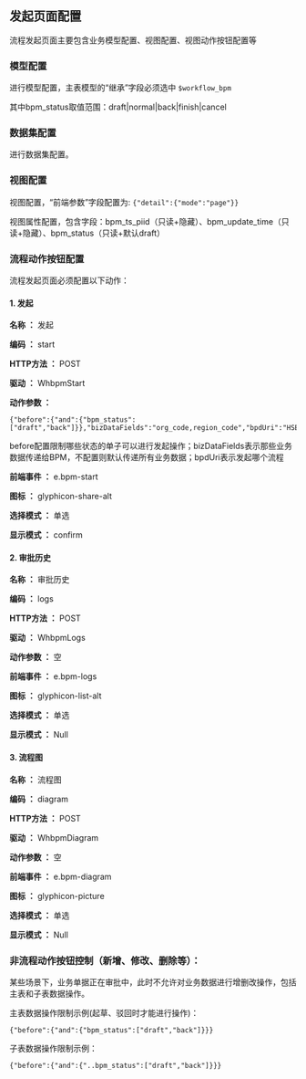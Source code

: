 ## 发起页面配置

流程发起页面主要包含业务模型配置、视图配置、视图动作按钮配置等

### 模型配置

   进行模型配置，主表模型的“继承”字段必须选中 `$workflow_bpm`
   
   其中bpm_status取值范围：draft|normal|back|finish|cancel

### 数据集配置

   进行数据集配置。
    
### 视图配置

   视图配置，“前端参数”字段配置为: `{"detail":{"mode":"page"}}   `  

   视图属性配置，包含字段：bpm_ts_piid（只读+隐藏）、bpm_update_time（只读+隐藏）、bpm_status（只读+默认draft）

### 流程动作按钮配置

   流程发起页面必须配置以下动作：
    
#### 1. 发起

**名称 ：** 发起 

**编码 ：** start 

**HTTP方法 ：** POST 

**驱动 ：** WhbpmStart 

**动作参数 ：** 
```
{"before":{"and":{"bpm_status":["draft","back"]}},"bizDataFields":"org_code,region_code","bpdUri":"HSEHW@HSE.WastePlan"}
``` 
before配置限制哪些状态的单子可以进行发起操作；bizDataFields表示那些业务数据传递给BPM，不配置则默认传递所有业务数据；bpdUri表示发起哪个流程

**前端事件 ：** e.bpm-start 

**图标 ：** glyphicon-share-alt 

**选择模式 ：** 单选 

**显示模式 ：** confirm 


#### 2. 审批历史

**名称 ：** 审批历史

**编码 ：** logs 

**HTTP方法 ：** POST 

**驱动 ：** WhbpmLogs 

**动作参数 ：** 空

**前端事件 ：** e.bpm-logs 

**图标 ：** glyphicon-list-alt 

**选择模式 ：** 单选 

**显示模式 ：** Null 

#### 3. 流程图

**名称 ：** 流程图

**编码 ：** diagram 

**HTTP方法 ：** POST 

**驱动 ：** WhbpmDiagram 

**动作参数 ：** 空

**前端事件 ：** e.bpm-diagram 

**图标 ：** glyphicon-picture 

**选择模式 ：** 单选 

**显示模式 ：** Null 


### 非流程动作按钮控制（新增、修改、删除等）：

某些场景下，业务单据正在审批中，此时不允许对业务数据进行增删改操作，包括主表和子表数据操作。

主表数据操作限制示例(起草、驳回时才能进行操作)：

    {"before":{"and":{"bpm_status":["draft","back"]}}}

子表数据操作限制示例：

    {"before":{"and":{"..bpm_status":["draft","back"]}}}